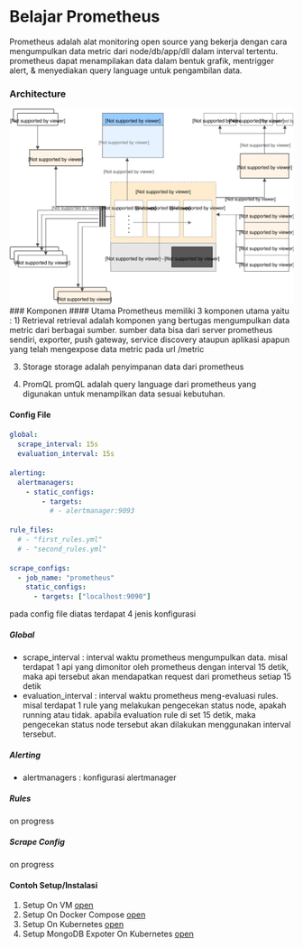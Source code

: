 # Belajar Prometheus

Prometheus adalah alat monitoring open source yang bekerja dengan cara mengumpulkan data metric dari node/db/app/dll dalam interval tertentu. prometheus dapat menampilakan data dalam bentuk grafik, mentrigger alert, & menyediakan query language untuk pengambilan data.


### Architecture
<img src='architecture.svg'>
### Komponen
#### Utama
Prometheus memiliki 3 komponen utama yaitu :
1) Retrieval
retrieval adalah komponen yang bertugas mengumpulkan data metric dari berbagai sumber. sumber data bisa dari server prometheus sendiri, exporter, push gateway, service discovery ataupun aplikasi apapun yang telah mengexpose data metric pada url /metric

3) Storage
storage adalah penyimpanan data dari prometheus

5) PromQL
promQL adalah query language dari prometheus yang digunakan untuk menampilkan data sesuai kebutuhan.

#### Config File
```yml
global:
  scrape_interval: 15s
  evaluation_interval: 15s

alerting:
  alertmanagers:
    - static_configs:
        - targets:
          # - alertmanager:9093

rule_files:
  # - "first_rules.yml"
  # - "second_rules.yml"

scrape_configs:
  - job_name: "prometheus"
    static_configs:
      - targets: ["localhost:9090"]
```

pada config file diatas terdapat 4 jenis konfigurasi
##### Global
* scrape_interval : interval waktu prometheus mengumpulkan data. misal terdapat 1 api yang dimonitor oleh prometheus dengan interval 15 detik, maka api tersebut akan mendapatkan request dari prometheus setiap 15 detik
* evaluation_interval : interval waktu prometheus meng-evaluasi rules. misal terdapat 1 rule yang melakukan pengecekan status node, apakah running atau tidak. apabila evaluation rule di set 15 detik, maka pengecekan status node tersebut akan dilakukan menggunakan interval tersebut.

##### Alerting
* alertmanagers : konfigurasi alertmanager

##### Rules
on progress
##### Scrape Config
on progress
#### Contoh Setup/Instalasi
1) Setup On VM [open](setup_on_vm)
2) Setup On Docker Compose [open](setup_on_docker_compose)
3) Setup On Kubernetes [open](setup_on_kubernetes)
4) Setup MongoDB Expoter On Kubernetes [open](setup_mongodb_exporter_on_kubernetes)
